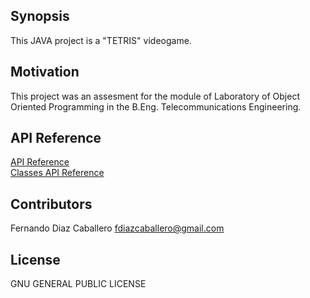 ## Synopsis

This JAVA project is a "TETRIS" videogame.

## Motivation

This project was an assesment for the module of Laboratory of Object Oriented Programming in the B.Eng. Telecommunications Engineering.

## API Reference

[API Reference](doc/index-all.html)  
[Classes API Reference](doc/index.html)

## Contributors

Fernando Diaz Caballero fdiazcaballero@gmail.com  

## License

GNU GENERAL PUBLIC LICENSE
